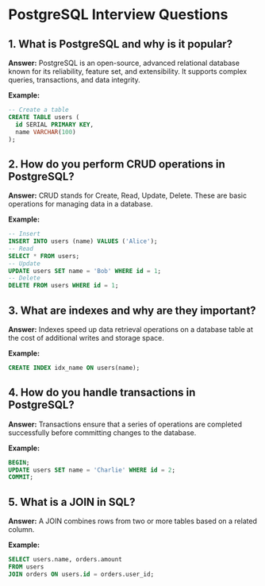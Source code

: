# PostgreSQL Interview Questions

## 1. What is PostgreSQL and why is it popular?
**Answer:**
PostgreSQL is an open-source, advanced relational database known for its reliability, feature set, and extensibility. It supports complex queries, transactions, and data integrity.

**Example:**
```sql
-- Create a table
CREATE TABLE users (
  id SERIAL PRIMARY KEY,
  name VARCHAR(100)
);
```

## 2. How do you perform CRUD operations in PostgreSQL?
**Answer:**
CRUD stands for Create, Read, Update, Delete. These are basic operations for managing data in a database.

**Example:**
```sql
-- Insert
INSERT INTO users (name) VALUES ('Alice');
-- Read
SELECT * FROM users;
-- Update
UPDATE users SET name = 'Bob' WHERE id = 1;
-- Delete
DELETE FROM users WHERE id = 1;
```

## 3. What are indexes and why are they important?
**Answer:**
Indexes speed up data retrieval operations on a database table at the cost of additional writes and storage space.

**Example:**
```sql
CREATE INDEX idx_name ON users(name);
```

## 4. How do you handle transactions in PostgreSQL?
**Answer:**
Transactions ensure that a series of operations are completed successfully before committing changes to the database.

**Example:**
```sql
BEGIN;
UPDATE users SET name = 'Charlie' WHERE id = 2;
COMMIT;
```

## 5. What is a JOIN in SQL?
**Answer:**
A JOIN combines rows from two or more tables based on a related column.

**Example:**
```sql
SELECT users.name, orders.amount
FROM users
JOIN orders ON users.id = orders.user_id;
```
